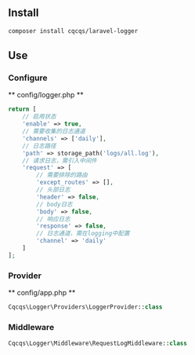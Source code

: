 ## Install

```bash
composer install cqcqs/laravel-logger
```

## Use

### Configure

** config/logger.php **

```php
return [
    // 启用状态
    'enable' => true,
    // 需要收集的日志通道
    'channels' => ['daily'],
    // 日志路径
    'path' => storage_path('logs/all.log'),
    // 请求日志，需引入中间件
    'request' => [
        // 需要排除的路由
        'except_routes' => [],
        // 头部日志
        'header' => false,
        // body日志
        'body' => false,
        // 响应日志
        'response' => false,
        // 日志通道，需在logging中配置
        'channel' => 'daily'
    ]
];
```

### Provider

** config/app.php **

```php
Cqcqs\Logger\Providers\LoggerProvider::class
```

### Middleware

```php
Cqcqs\Logger\Middleware\RequestLogMiddleware::class
```